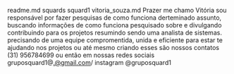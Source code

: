 readme.md
squards
squard1
 vitoria_souza.md
Prazer me chamo Vitória sou responsável por fazer pesquisas de como funciona derteminado assunto, buscando informações de como funciona pesquisado sobre e divulgando contribuindo para os projetos  resumindo sendo uma analista de sistemas.
precisando de uma equipe compromentida, unida e eficiente para estar te ajudando nos projetos ou até mesmo criando esses são nossos contatos
(31) 956784699 ou então em nossas redes sociais gruposquard1@.@gmail.com/ instagram @gruposquard1
